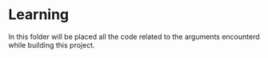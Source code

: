 # Learning

In this folder will be placed all the code related to the arguments
encounterd while building this project.

